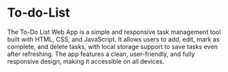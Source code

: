 # To-do-List
The To-Do List Web App is a simple and responsive task management tool built with HTML, CSS, and JavaScript. It allows users to add, edit, mark as complete, and delete tasks, with local storage support to save tasks even after refreshing. The app features a clean, user-friendly, and fully responsive design, making it accessible on all devices.
